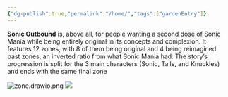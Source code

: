 ```yaml
---
{"dg-publish":true,"permalink":"/home/","tags":["gardenEntry"]}
---
```


**Sonic Outbound** is, above all, for people wanting a second dose of Sonic Mania while being entirely original in its concepts and complexion. It features 12 zones, with 8 of them being original and 4 being reimagined past zones, an inverted ratio from what Sonic Mania had. The story’s progression is split for the 3 main characters (Sonic, Tails, and Knuckles) and ends with the same final zone

![zone.drawio.png](/img/user/zone.drawio.png)
![](https://lh7-rt.googleusercontent.com/docsz/AD_4nXerLWKN98J6mup-WWH8qvUIayW38uyhw9337xlX_KrWCzdbCF9Uyou5_EPbj-0Pq95IGkl8T4WwAkMX3RxvtwpnnIpAGinsTggOt2XohMHE2xWRIEVot2KD_RzlibGEV0hFvxg5lID-7s4ll0NmUufXojzg?key=AIogcbSj029L0nkI-66x3Q)